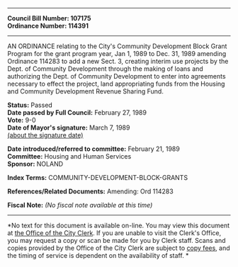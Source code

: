* * * * *  
  
**Council Bill Number: [](#h0)[](#h2)107175**   
**Ordinance Number: 114391**  
  
* * * * *  
  
AN ORDINANCE relating to the City's Community Development Block Grant Program for the grant program year, Jan 1, 1989 to Dec. 31, 1989 amending Ordinance 114283 to add a new Sect. 3, creating interim use projects by the Dept. of Community Development through the making of loans and authorizing the Dept. of Community Development to enter into agreements necessary to effect the project, land appropriating funds from the Housing and Community Development Revenue Sharing Fund.  
  
**Status:** Passed   
**Date passed by Full Council:** February 27, 1989   
**Vote:** 9-0   
**Date of Mayor's signature:** March 7, 1989   
[(about the signature date)](/~public/approvaldate.htm)   
  
  
**Date introduced/referred to committee:** February 21, 1989   
**Committee:** Housing and Human Services   
**Sponsor:** NOLAND   
  
**Index Terms:** COMMUNITY-DEVELOPMENT-BLOCK-GRANTS  
  
**References/Related Documents:** Amending: Ord 114283  
  
**Fiscal Note:** *(No fiscal note available at this time)*  
  
* * * * *  
  
*No text for this document is available on-line. You may view this document at [the Office of the City Clerk](http://www.seattle.gov/leg/clerk/contactUs.htm). If you are unable to visit the Clerk's Office, you may request a copy or scan be made for you by Clerk staff. Scans and copies provided by the Office of the City Clerk are subject to [copy fees](http://clerk.seattle.gov/~public/clerkfees.htm), and the timing of service is dependent on the availability of staff. *  
  
  
